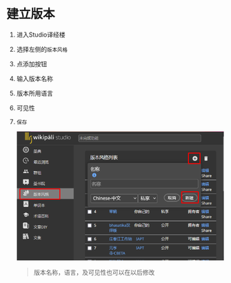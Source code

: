 # 建立版本

1. 进入Studio译经楼
1. 选择左侧的`版本风格`
1. 点添加按钮
1. 输入版本名称
1. 版本所用语言
1. 可见性
1. `保存`
   
   ![建立](create.png)

   >版本名称，语言，及可见性也可以在以后修改